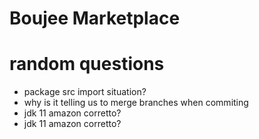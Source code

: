 # Boujee Marketplace


# random questions
- package src import situation?
- why is it telling us to merge branches when commiting
- jdk 11 amazon corretto?
- jdk 11 amazon corretto?
